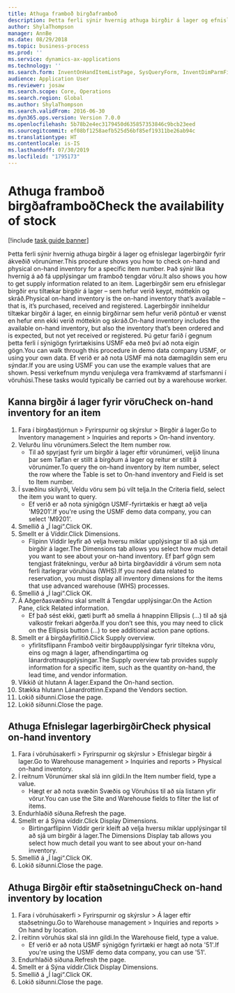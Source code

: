 ```yaml
---
title: Athuga framboð birgðaframboð
description: Þetta ferli sýnir hvernig athuga birgðir á lager og efnislegar lagerbirgðir fyrir ákveðið vörunúmer.
author: ShylaThompson
manager: AnnBe
ms.date: 08/29/2018
ms.topic: business-process
ms.prod: ''
ms.service: dynamics-ax-applications
ms.technology: ''
ms.search.form: InventOnHandItemListPage, SysQueryForm, InventDimParmFixed, InventSupply, DefaultDashboard, WHSInventPhysicalOnhand, WHSOnHand
audience: Application User
ms.reviewer: josaw
ms.search.scope: Core, Operations
ms.search.region: Global
ms.author: ShylaThompson
ms.search.validFrom: 2016-06-30
ms.dyn365.ops.version: Version 7.0.0
ms.openlocfilehash: 5b78b2e4ec3179450d635857353846c9bcb23eed
ms.sourcegitcommit: ef08bf1258aefb525d56bf85ef19311be26ab94c
ms.translationtype: HT
ms.contentlocale: is-IS
ms.lasthandoff: 07/30/2019
ms.locfileid: "1795173"
---
```

# <a name="check-the-availability-of-stock"></a><span data-ttu-id="6fb19-103">Athuga framboð birgðaframboð</span><span class="sxs-lookup"><span data-stu-id="6fb19-103">Check the availability of stock</span></span>

[!include [task guide banner](../../includes/task-guide-banner.md)]

<span data-ttu-id="6fb19-104">Þetta ferli sýnir hvernig athuga birgðir á lager og efnislegar lagerbirgðir fyrir ákveðið vörunúmer.</span><span class="sxs-lookup"><span data-stu-id="6fb19-104">This procedure shows you how to check on-hand and physical on-hand inventory for a specific item number.</span></span> <span data-ttu-id="6fb19-105">Það sýnir líka hvernig á að fá upplýsingar um framboð tengdar vöru.</span><span class="sxs-lookup"><span data-stu-id="6fb19-105">It also shows you how to get supply information related to an item.</span></span> <span data-ttu-id="6fb19-106">Lagerbirgðir sem eru efnislegar birgðir eru tiltækar birgðir á lager – sem hefur verið keypt, móttekin og skráð.</span><span class="sxs-lookup"><span data-stu-id="6fb19-106">Physical on-hand inventory is the on-hand inventory that’s available – that is, it’s purchased, received and registered.</span></span> <span data-ttu-id="6fb19-107">Lagerbirgðir inniheldur tiltækar birgðir á lager, en einnig birgðirnar sem hefur verið pöntuð er vænst en hefur enn ekki verið móttekin og skráð.</span><span class="sxs-lookup"><span data-stu-id="6fb19-107">On-hand inventory includes the available on-hand inventory, but also the inventory that’s been ordered and is expected, but not yet received or registered.</span></span> <span data-ttu-id="6fb19-108">Þú getur farið í gegnum þetta ferli í sýnigögn fyrirtækisins USMF eða með því að nota eigin gögn.</span><span class="sxs-lookup"><span data-stu-id="6fb19-108">You can walk through this procedure in demo data company USMF, or using your own data.</span></span> <span data-ttu-id="6fb19-109">Ef verið er að nota USMF má nota dæmagildin sem eru sýndar.</span><span class="sxs-lookup"><span data-stu-id="6fb19-109">If you are using USMF you can use the example values that are shown.</span></span> <span data-ttu-id="6fb19-110">Þessi verkefnum myndu venjulega vera framkvæmd af starfsmanni í vöruhúsi.</span><span class="sxs-lookup"><span data-stu-id="6fb19-110">These tasks would typically be carried out by a warehouse worker.</span></span>


## <a name="check-on-hand-inventory-for-an-item"></a><span data-ttu-id="6fb19-111">Kanna birgðir á lager fyrir vöru</span><span class="sxs-lookup"><span data-stu-id="6fb19-111">Check on-hand inventory for an item</span></span>
1. <span data-ttu-id="6fb19-112">Fara í birgðastjórnun > Fyrirspurnir og skýrslur > Birgðir á lager.</span><span class="sxs-lookup"><span data-stu-id="6fb19-112">Go to Inventory management > Inquiries and reports > On-hand inventory.</span></span>
2. <span data-ttu-id="6fb19-113">Velurðu línu vörunúmers.</span><span class="sxs-lookup"><span data-stu-id="6fb19-113">Select the Item number row.</span></span>
    * <span data-ttu-id="6fb19-114">Til að spyrjast fyrir um birgðir á lager eftir vörunúmeri, veljið línuna þar sem Taflan er stillt á birgðum á lager og reitur er stillt á vörunúmer.</span><span class="sxs-lookup"><span data-stu-id="6fb19-114">To query the on-hand inventory by item number, select the row where the Table is set to On-hand inventory and Field is set to Item number.</span></span>  
3. <span data-ttu-id="6fb19-115">Í svæðinu skilyrði, Veldu vöru sem þú vilt telja.</span><span class="sxs-lookup"><span data-stu-id="6fb19-115">In the Criteria field, select the item you want to query.</span></span>
    * <span data-ttu-id="6fb19-116">Ef verið er að nota sýnigögn USMF-fyrirtækis er hægt að velja 'M9201'.</span><span class="sxs-lookup"><span data-stu-id="6fb19-116">If you're using the USMF demo data company, you can select 'M9201'.</span></span>  
4. <span data-ttu-id="6fb19-117">Smellið á „Í lagi“.</span><span class="sxs-lookup"><span data-stu-id="6fb19-117">Click OK.</span></span>
5. <span data-ttu-id="6fb19-118">Smellt er á Víddir.</span><span class="sxs-lookup"><span data-stu-id="6fb19-118">Click Dimensions.</span></span>
    * <span data-ttu-id="6fb19-119">Flipinn Víddir leyfir að velja hversu miklar upplýsingar til að sjá um birgðir á lager.</span><span class="sxs-lookup"><span data-stu-id="6fb19-119">The Dimensions tab allows you select how much detail you want to see about your on-hand inventory.</span></span> <span data-ttu-id="6fb19-120">Ef þarf gögn sem tengjast frátekningu, verður að birta birgðavíddir á vörum sem nota ferli ítarlegrar vöruhúsa (WHS).</span><span class="sxs-lookup"><span data-stu-id="6fb19-120">If you need data related to reservation, you must display all inventory dimensions for the items that use advanced warehouse (WHS) processes.</span></span>  
6. <span data-ttu-id="6fb19-121">Smellið á „Í lagi“.</span><span class="sxs-lookup"><span data-stu-id="6fb19-121">Click OK.</span></span>
7. <span data-ttu-id="6fb19-122">Á Aðgerðasvæðinu skal smellt á Tengdar upplýsingar.</span><span class="sxs-lookup"><span data-stu-id="6fb19-122">On the Action Pane, click Related information.</span></span>
    * <span data-ttu-id="6fb19-123">Ef það sést ekki, gæti þurft að smella á hnappinn Ellipsis (...) til að sjá valkostir frekari aðgerða.</span><span class="sxs-lookup"><span data-stu-id="6fb19-123">If you don’t see this, you may need to click on the Ellipsis button (…) to see additional action pane options.</span></span>  
8. <span data-ttu-id="6fb19-124">Smellt er á birgðayfirlitið.</span><span class="sxs-lookup"><span data-stu-id="6fb19-124">Click Supply overview.</span></span>
    * <span data-ttu-id="6fb19-125">yfirlitsflipann Framboð veitir birgðaupplýsingar fyrir tiltekna vöru, eins og magn á lager, afhendingartíma og lánardrottnaupplýsingar.</span><span class="sxs-lookup"><span data-stu-id="6fb19-125">The Supply overview tab provides supply information for a specific item, such as the quantity on-hand, the lead time, and vendor information.</span></span>  
9. <span data-ttu-id="6fb19-126">Víkkið út hlutann Á lager.</span><span class="sxs-lookup"><span data-stu-id="6fb19-126">Expand the On-hand section.</span></span>
10. <span data-ttu-id="6fb19-127">Stækka hlutann Lánardrottinn.</span><span class="sxs-lookup"><span data-stu-id="6fb19-127">Expand the Vendors section.</span></span>
11. <span data-ttu-id="6fb19-128">Lokið síðunni.</span><span class="sxs-lookup"><span data-stu-id="6fb19-128">Close the page.</span></span>
12. <span data-ttu-id="6fb19-129">Lokið síðunni.</span><span class="sxs-lookup"><span data-stu-id="6fb19-129">Close the page.</span></span>

## <a name="check-physical-on-hand-inventory"></a><span data-ttu-id="6fb19-130">Athuga Efnislegar lagerbirgðir</span><span class="sxs-lookup"><span data-stu-id="6fb19-130">Check physical on-hand inventory</span></span>
1. <span data-ttu-id="6fb19-131">Fara í vöruhúsakerfi > Fyrirspurnir og skýrslur > Efnislegar birgðir á lager.</span><span class="sxs-lookup"><span data-stu-id="6fb19-131">Go to Warehouse management > Inquiries and reports > Physical on-hand inventory.</span></span>
2. <span data-ttu-id="6fb19-132">Í reitnum Vörunúmer skal slá inn gildi.</span><span class="sxs-lookup"><span data-stu-id="6fb19-132">In the Item number field, type a value.</span></span>
    * <span data-ttu-id="6fb19-133">Hægt er að nota svæðin Svæðis og Vöruhúss til að sía listann yfir vörur.</span><span class="sxs-lookup"><span data-stu-id="6fb19-133">You can use the Site and Warehouse fields to filter the list of items.</span></span>  
3. <span data-ttu-id="6fb19-134">Endurhlaðið síðuna.</span><span class="sxs-lookup"><span data-stu-id="6fb19-134">Refresh the page.</span></span>
4. <span data-ttu-id="6fb19-135">Smellt er á Sýna víddir.</span><span class="sxs-lookup"><span data-stu-id="6fb19-135">Click Display Dimensions.</span></span>
    * <span data-ttu-id="6fb19-136">Birtingarflipinn Víddir gerir kleift að velja hversu miklar upplýsingar til að sjá um birgðir á lager.</span><span class="sxs-lookup"><span data-stu-id="6fb19-136">The Dimensions Display tab allows you select how much detail you want to see about your on-hand inventory.</span></span>  
5. <span data-ttu-id="6fb19-137">Smellið á „Í lagi“.</span><span class="sxs-lookup"><span data-stu-id="6fb19-137">Click OK.</span></span>
6. <span data-ttu-id="6fb19-138">Lokið síðunni.</span><span class="sxs-lookup"><span data-stu-id="6fb19-138">Close the page.</span></span>

## <a name="check-on-hand-inventory-by-location"></a><span data-ttu-id="6fb19-139">Athuga Birgðir eftir staðsetningu</span><span class="sxs-lookup"><span data-stu-id="6fb19-139">Check on-hand inventory by location</span></span>
1. <span data-ttu-id="6fb19-140">Fara í vöruhúsakerfi > Fyrirspurnir og skýrslur > Á lager eftir staðsetningu.</span><span class="sxs-lookup"><span data-stu-id="6fb19-140">Go to Warehouse management > Inquiries and reports > On hand by location.</span></span>
2. <span data-ttu-id="6fb19-141">Í reitinn vöruhús skal slá inn gildi.</span><span class="sxs-lookup"><span data-stu-id="6fb19-141">In the Warehouse field, type a value.</span></span>
    * <span data-ttu-id="6fb19-142">Ef verið er að nota USMF sýnigögn fyrirtæki er hægt að nota '51'.</span><span class="sxs-lookup"><span data-stu-id="6fb19-142">If you're using the USMF demo data company, you can use '51'.</span></span>  
3. <span data-ttu-id="6fb19-143">Endurhlaðið síðuna.</span><span class="sxs-lookup"><span data-stu-id="6fb19-143">Refresh the page.</span></span>
4. <span data-ttu-id="6fb19-144">Smellt er á Sýna víddir.</span><span class="sxs-lookup"><span data-stu-id="6fb19-144">Click Display Dimensions.</span></span>
5. <span data-ttu-id="6fb19-145">Smellið á „Í lagi“.</span><span class="sxs-lookup"><span data-stu-id="6fb19-145">Click OK.</span></span>
6. <span data-ttu-id="6fb19-146">Lokið síðunni.</span><span class="sxs-lookup"><span data-stu-id="6fb19-146">Close the page.</span></span>


